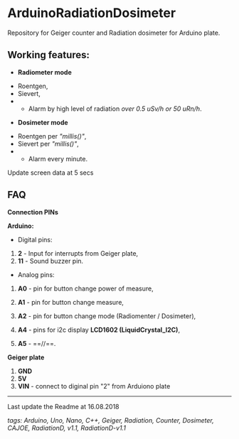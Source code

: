 # ArduinoRadiationDosimeter
Repository for Geiger counter and Radiation dosimeter for Arduino plate.

## Working features:
* **Radiometer mode**
+ Roentgen,
+ Sievert,
+ + Alarm by high level of radiation _over 0.5 uSv/h or 50 uRn/h_.
* **Dosimeter mode**
+ Roentgen per _"millis()"_,
+ Sievert per _"millis()"_,
+ + Alarm every minute.

Update screen data at 5 secs

## FAQ

**Connection PINs**

**Arduino:**
* Digital pins:
1. **2** - Input for interrupts from Geiger plate,
2. **11** - Sound buzzer pin.

* Analog pins:
1. **A0** - pin for button change power of measure,
2. **A1** - pin for button change measure,
3. **A2** - pin for button change mode (Radiomenter / Dosimeter),

4. **A4** - pins for i2c display **LCD1602 (LiquidCrystal_I2C)**,
5. **A5** - ==//==.

**Geiger plate**
1. **GND**
2. **5V**
3. **VIN** - connect to diginal pin "2" from Arduiono plate




---
Last update the Readme at 16.08.2018

_tags: Arduino, Uno, Nano, C++, Geiger, Radiation, Counter, Dosimeter, CAJOE, RadiationD, v1.1, RadiationD-v1.1_
